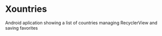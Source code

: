 # Xountries
Android aplication showing a list of countries managing RecyclerView and saving favorites
